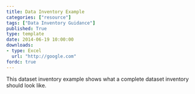 ```yaml
---
title: Data Inventory Example
categories: ["resource"]
tags: ["Data Inventory Guidance"]
published: True
type: template
date: 2014-06-19 10:00:00
downloads:
- type: Excel
  url: "http://google.com"
fordc: true
---
```

This dataset inventory example shows what a complete dataset inventory should look like.

